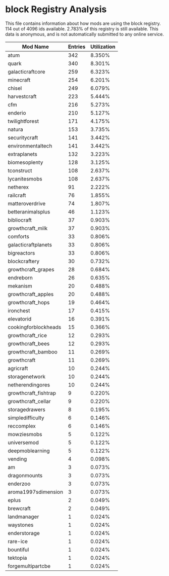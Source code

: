 # block Registry Analysis

This file contains information about how mods are using the block registry. 114
out of 4096 ids available. 2.783% of this registry is still available. This data
is anonymous, and is not automatically submitted to any online service.


| Mod Name             | Entries | Utilization |
|----------------------|---------|-------------|
| atum                 | 342     | 8.350%      |
| quark                | 340     | 8.301%      |
| galacticraftcore     | 259     | 6.323%      |
| minecraft            | 254     | 6.201%      |
| chisel               | 249     | 6.079%      |
| harvestcraft         | 223     | 5.444%      |
| cfm                  | 216     | 5.273%      |
| enderio              | 210     | 5.127%      |
| twilightforest       | 171     | 4.175%      |
| natura               | 153     | 3.735%      |
| securitycraft        | 141     | 3.442%      |
| environmentaltech    | 141     | 3.442%      |
| extraplanets         | 132     | 3.223%      |
| biomesoplenty        | 128     | 3.125%      |
| tconstruct           | 108     | 2.637%      |
| lycanitesmobs        | 108     | 2.637%      |
| netherex             | 91      | 2.222%      |
| railcraft            | 76      | 1.855%      |
| matteroverdrive      | 74      | 1.807%      |
| betteranimalsplus    | 46      | 1.123%      |
| bibliocraft          | 37      | 0.903%      |
| growthcraft_milk     | 37      | 0.903%      |
| comforts             | 33      | 0.806%      |
| galacticraftplanets  | 33      | 0.806%      |
| bigreactors          | 33      | 0.806%      |
| blockcraftery        | 30      | 0.732%      |
| growthcraft_grapes   | 28      | 0.684%      |
| endreborn            | 26      | 0.635%      |
| mekanism             | 20      | 0.488%      |
| growthcraft_apples   | 20      | 0.488%      |
| growthcraft_hops     | 19      | 0.464%      |
| ironchest            | 17      | 0.415%      |
| elevatorid           | 16      | 0.391%      |
| cookingforblockheads | 15      | 0.366%      |
| growthcraft_rice     | 12      | 0.293%      |
| growthcraft_bees     | 12      | 0.293%      |
| growthcraft_bamboo   | 11      | 0.269%      |
| growthcraft          | 11      | 0.269%      |
| agricraft            | 10      | 0.244%      |
| storagenetwork       | 10      | 0.244%      |
| netherendingores     | 10      | 0.244%      |
| growthcraft_fishtrap | 9       | 0.220%      |
| growthcraft_cellar   | 9       | 0.220%      |
| storagedrawers       | 8       | 0.195%      |
| simpledifficulty     | 6       | 0.146%      |
| reccomplex           | 6       | 0.146%      |
| mowziesmobs          | 5       | 0.122%      |
| universemod          | 5       | 0.122%      |
| deepmoblearning      | 5       | 0.122%      |
| vending              | 4       | 0.098%      |
| am                   | 3       | 0.073%      |
| dragonmounts         | 3       | 0.073%      |
| enderzoo             | 3       | 0.073%      |
| aroma1997sdimension  | 3       | 0.073%      |
| eplus                | 2       | 0.049%      |
| brewcraft            | 2       | 0.049%      |
| landmanager          | 1       | 0.024%      |
| waystones            | 1       | 0.024%      |
| enderstorage         | 1       | 0.024%      |
| rare-ice             | 1       | 0.024%      |
| bountiful            | 1       | 0.024%      |
| tektopia             | 1       | 0.024%      |
| forgemultipartcbe    | 1       | 0.024%      |
